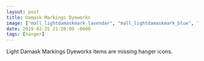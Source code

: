 ```yaml
---
layout: post
title: Damask Markings Dyeworks
image: ["mall_lightdamaskmark_lavendar", "mall_lightdamaskmark_blue", "mall_lightdamaskmark_black"]
date: 2019-02-25 21:20:09 -0600
tags: [hanger]
---
```


Light Damask Markings Dyeworks items are missing hanger icons.

